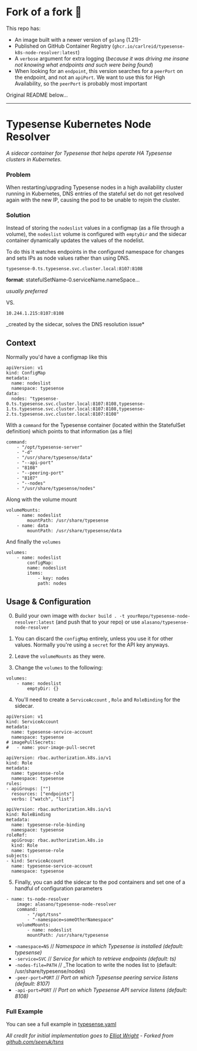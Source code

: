 # Fork of a fork 🍴

This repo has:

- An image built with a newer version of `golang` (1.21)-
- Published on GitHub Container Registry (`ghcr.io/carlreid/typesense-k8s-node-resolver:latest`)
- A `verbose` argument for extra logging (*because it was driving me insane not knowing what endpoints and such were being found*)
- When looking for an `endpoint`, this version searches for a `peerPort` on the endpoint, and not an `apiPort`. We want to use this for High Availability, so the `peerPort` is probably most important

Original README below...

---

# Typesense Kubernetes Node Resolver

*A sidecar container for Typesense that helps operate HA Typesense clusters in Kubernetes.*

### Problem

When restarting/upgrading Typesense nodes in a high availability cluster running in Kubernetes, DNS entries of the stateful set do not get resolved again with the new IP, causing the pod to be unable to rejoin the cluster.

### Solution

Instead of storing the `nodeslist` values in a configmap (as a file through a volume), the `nodeslist` volume is configured with `emptyDir` and the sidecar container dynamically updates the values of the nodelist.

To do this it watches endpoints in the configured namespace for changes and sets IPs as node values rather than using DNS.

```
typesense-0.ts.typesense.svc.cluster.local:8107:8108
```

**format**: statefulSetName-0.serviceName.nameSpace...

 *usually preferred*

VS.

```
10.244.1.215:8107:8108
```

_created by the sidecar, solves the DNS resolution issue*

## Context

Normally you'd have a configmap like this

```
apiVersion: v1
kind: ConfigMap
metadata:
  name: nodeslist
  namespace: typesense
data:
  nodes: "typesense-0.ts.typesense.svc.cluster.local:8107:8108,typesense-1.ts.typesense.svc.cluster.local:8107:8108,typesense-2.ts.typesense.svc.cluster.local:8107:8108"
```

With a `command` for the Typesense container (located within the StatefulSet definition) which points to that information (as a file)

```
command:
    - "/opt/typesense-server"
    - "-d"
    - "/usr/share/typesense/data"
    - "--api-port"
    - "8108"
    - "--peering-port"
    - "8107"
    - "--nodes"
    - "/usr/share/typesense/nodes"
```

Along with the volume mount

```
volumeMounts:
    - name: nodeslist
        mountPath: /usr/share/typesense
    - name: data
        mountPath: /usr/share/typesense/data
```

And finally the `volumes`

```
volumes:
    - name: nodeslist
        configMap:
        name: nodeslist
        items:
            - key: nodes
            path: nodes
```

## Usage & Configuration

0) Build your own image with `docker build . -t yourRepo/typesense-node-resolver:latest` (and push that to your repo) or use `alasano/typesense-node-resolver`

1) You can discard the `configMap` entirely, unless you use it for other values. Normally you're using a `secret` for the API key anyways.

2) Leave the `volumeMounts` as they were.

3) Change the `volumes` to the following:

```
volumes:
    - name: nodeslist
        emptyDir: {}
```

4) You'll need to create a `ServiceAccount` , `Role` and `RoleBinding` for the sidecar.

```
apiVersion: v1
kind: ServiceAccount
metadata:
  name: typesense-service-account
  namespace: typesense
# imagePullSecrets:
#   - name: your-image-pull-secret
```

```
apiVersion: rbac.authorization.k8s.io/v1
kind: Role
metadata:
  name: typesense-role
  namespace: typesense
rules:
- apiGroups: [""]
  resources: ["endpoints"]
  verbs: ["watch", "list"]
```

```
apiVersion: rbac.authorization.k8s.io/v1
kind: RoleBinding
metadata:
  name: typesense-role-binding
  namespace: typesense
roleRef:
  apiGroup: rbac.authorization.k8s.io
  kind: Role
  name: typesense-role
subjects:
- kind: ServiceAccount
  name: typesense-service-account
  namespace: typesense
```

5) Finally, you can add the sidecar to the pod containers and set one of a handful of configuration parameters

```
- name: ts-node-resolver
    image: alasano/typesense-node-resolver
    command:
        - "/opt/tsns"
        - "-namespace=someOtherNamespace"
    volumeMounts:
        - name: nodeslist
        mountPath: /usr/share/typesense

```

- `-namespace=NS` // *Namespace in which Typesense is installed (default: typesense)*
- `-service=SVC` // *Service for which to retrieve endpoints (default: ts)*
- `-nodes-file=PATH` // _The location to write the nodes list to (default: /usr/share/typesense/nodes)
- `-peer-port=PORT` // *Port on which Typesense peering service listens (default: 8107)*
- `-api-port=PORT` // *Port on which Typesense API service listens (default: 8108)*

### Full Example

You can see a full example in [typesense.yaml](/typesense.yml)

*All credit for initial implementation goes to [Elliot Wright](https://github.com/seeruk) - Forked from [github.com/seeruk/tsns](https://github.com/seeruk/tsns)*
